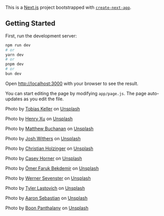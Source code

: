 This is a [Next.js](https://nextjs.org/) project bootstrapped with [`create-next-app`](https://github.com/vercel/next.js/tree/canary/packages/create-next-app).

## Getting Started

First, run the development server:

```bash
npm run dev
# or
yarn dev
# or
pnpm dev
# or
bun dev
```

Open [http://localhost:3000](http://localhost:3000) with your browser to see the result.

You can start editing the page by modifying `app/page.js`. The page auto-updates as you edit the file.

Photo by <a href="https://unsplash.com/@tokeller?utm_content=creditCopyText&utm_medium=referral&utm_source=unsplash">Tobias Keller</a> on <a href="https://unsplash.com/photos/landscape-photography-of-lake-and-mountain-73F4pKoUkM0?utm_content=creditCopyText&utm_medium=referral&utm_source=unsplash">Unsplash</a>

Photo by <a href="https://unsplash.com/@henry2cute?utm_content=creditCopyText&utm_medium=referral&utm_source=unsplash">Henry Xu</a> on <a href="https://unsplash.com/photos/brown-house-with-moss-X-eekRFSieM?utm_content=creditCopyText&utm_medium=referral&utm_source=unsplash">Unsplash</a>

Photo by <a href="https://unsplash.com/@mthwbchn?utm_content=creditCopyText&utm_medium=referral&utm_source=unsplash">Matthew Buchanan</a> on <a href="https://unsplash.com/photos/mountains-under-cloudy-sky-during-daytime-g-0dp2ycCw0?utm_content=creditCopyText&utm_medium=referral&utm_source=unsplash">Unsplash</a>

Photo by <a href="https://unsplash.com/@joshwithers?utm_content=creditCopyText&utm_medium=referral&utm_source=unsplash">Josh Withers</a> on <a href="https://unsplash.com/photos/body-of-water-between-two-mountains-UnKqaCtnHwE?utm_content=creditCopyText&utm_medium=referral&utm_source=unsplash">Unsplash</a>

Photo by <a href="https://unsplash.com/@pixelatelier?utm_content=creditCopyText&utm_medium=referral&utm_source=unsplash">Christian Holzinger</a> on <a href="https://unsplash.com/photos/snow-covered-mountain-under-orange-and-blue-sky-V_ikwGP-47c?utm_content=creditCopyText&utm_medium=referral&utm_source=unsplash">Unsplash</a>

Photo by <a href="https://unsplash.com/@mischievous_penguins?utm_content=creditCopyText&utm_medium=referral&utm_source=unsplash">Casey Horner</a> on <a href="https://unsplash.com/photos/mountains-covered-with-snow-near-road-75_s8iWHKLs?utm_content=creditCopyText&utm_medium=referral&utm_source=unsplash">Unsplash</a>

Photo by <a href="https://unsplash.com/@ofbekdemir?utm_content=creditCopyText&utm_medium=referral&utm_source=unsplash">Ömer Faruk Bekdemir</a> on <a href="https://unsplash.com/photos/buildings-near-body-of-water-and-mountains-under-clear-blue-sky-and-white-clouds-at-daytime-5BuxuWIJF1Q?utm_content=creditCopyText&utm_medium=referral&utm_source=unsplash">Unsplash</a>

Photo by <a href="https://unsplash.com/@werner7?utm_content=creditCopyText&utm_medium=referral&utm_source=unsplash">Werner Sevenster</a> on <a href="https://unsplash.com/photos/river-between-green-trees-during-daytime-1Bkgk9mfuNo?utm_content=creditCopyText&utm_medium=referral&utm_source=unsplash">Unsplash</a>

Photo by <a href="https://unsplash.com/@lastly?utm_content=creditCopyText&utm_medium=referral&utm_source=unsplash">Tyler Lastovich</a> on <a href="https://unsplash.com/photos/brown-wooden-dock-towards-mountain-near-creek-and-glacier-mountains-etuPl3bjiOk?utm_content=creditCopyText&utm_medium=referral&utm_source=unsplash">Unsplash</a>

Photo by <a href="https://unsplash.com/@aaronkongsebastian?utm_content=creditCopyText&utm_medium=referral&utm_source=unsplash">Aaron Sebastian</a> on <a href="https://unsplash.com/photos/landscape-photography-of-river-between-hills-bfgEYpS0Znk?utm_content=creditCopyText&utm_medium=referral&utm_source=unsplash">Unsplash</a>

Photo by <a href="https://unsplash.com/@boonpanthalany?utm_content=creditCopyText&utm_medium=referral&utm_source=unsplash">Boon Panthalany</a> on <a href="https://unsplash.com/photos/green-grass-mountain-at-day-time-uOszz6FdXGQ?utm_content=creditCopyText&utm_medium=referral&utm_source=unsplash">Unsplash</a>
